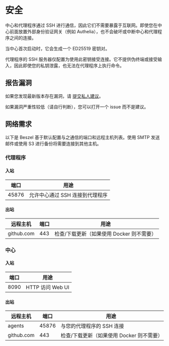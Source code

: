# 安全

中心和代理程序通过 SSH 进行通信，因此它们不需要暴露于互联网。即使您在中心前面放置外部身份验证网关（例如 Authelia），也不会破坏或中断中心和代理程序之间的连接。

当中心首次启动时，它会生成一个 ED25519 密钥对。

代理程序的 SSH 服务器仅配置为使用此密钥接受连接。它不提供伪终端或接受输入，因此即使您的私钥泄露，也无法在代理程序上执行命令。

## 报告漏洞

如果您发现最新版本存在漏洞，请 [提交私人建议](https://github.com/henrygd/beszel/security/advisories/new)。

如果漏洞严重性较低（请自行判断），您可以打开一个 issue 而不是建议。

## 网络需求

以下是 Beszel 基于默认配置与之通信的端口和远程主机列表。使用 SMTP 发送邮件或使用 S3 进行备份将需要连接到其他主机。

### 代理程序

#### 入站

| 端口  | 用途                            |
| ----- | ------------------------------- |
| 45876 | 允许中心通过 SSH 连接到代理程序 |

#### 出站

| 远程主机   | 端口 | 用途                                      |
| ---------- | ---- | ----------------------------------------- |
| github.com | 443  | 检查/下载更新（如果使用 Docker 则不需要） |

### 中心

#### 入站

| 端口 | 用途             |
| ---- | ---------------- |
| 8090 | HTTP 访问 Web UI |

#### 出站

| 远程主机   | 端口  | 用途                                      |
| ---------- | ----- | ----------------------------------------- |
| agents     | 45876 | 与您的代理程序的 SSH 连接                 |
| github.com | 443   | 检查/下载更新（如果使用 Docker 则不需要） |

